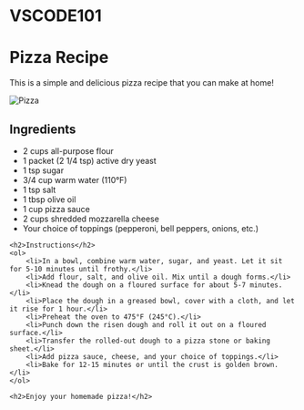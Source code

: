 # VSCODE101
<!DOCTYPE html>
<html lang="en">
<head>
    <meta charset="UTF-8">
    <title>Pizza Recipe</title>
</head>
<body>
    <h1>Pizza Recipe</h1>
    <p>This is a simple and delicious pizza recipe that you can make at home!</p>
    <img src="pizza.jpg" alt="Pizza">
    <h2>Ingredients</h2>
    <ul>
        <li>2 cups all-purpose flour</li>
        <li>1 packet (2 1/4 tsp) active dry yeast</li>
        <li>1 tsp sugar</li>
        <li>3/4 cup warm water (110°F)</li>
        <li>1 tsp salt</li>
        <li>1 tbsp olive oil</li>
        <li>1 cup pizza sauce</li>
        <li>2 cups shredded mozzarella cheese</li>
        <li>Your choice of toppings (pepperoni, bell peppers, onions, etc.)</li>
    </ul>

    <h2>Instructions</h2>
    <ol>
        <li>In a bowl, combine warm water, sugar, and yeast. Let it sit for 5-10 minutes until frothy.</li>
        <li>Add flour, salt, and olive oil. Mix until a dough forms.</li>
        <li>Knead the dough on a floured surface for about 5-7 minutes.</li>
        <li>Place the dough in a greased bowl, cover with a cloth, and let it rise for 1 hour.</li>
        <li>Preheat the oven to 475°F (245°C).</li>
        <li>Punch down the risen dough and roll it out on a floured surface.</li>
        <li>Transfer the rolled-out dough to a pizza stone or baking sheet.</li>
        <li>Add pizza sauce, cheese, and your choice of toppings.</li>
        <li>Bake for 12-15 minutes or until the crust is golden brown.</li>
    </ol>

    <h2>Enjoy your homemade pizza!</h2>
</body>
</html>
